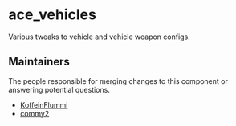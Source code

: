 ace_vehicles
============

Various tweaks to vehicle and vehicle weapon configs.


## Maintainers

The people responsible for merging changes to this component or answering potential questions.

- [KoffeinFlummi](https://github.com/KoffeinFlummi)
- [commy2](https://github.com/commy2)
